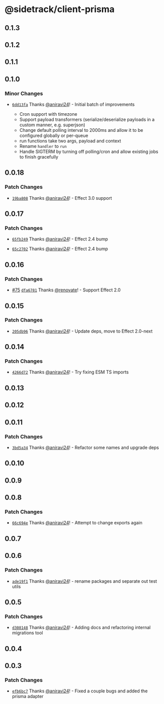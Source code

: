 # @sidetrack/client-prisma

## 0.1.3

## 0.1.2

## 0.1.1

## 0.1.0

### Minor Changes

- [`6dd13fa`](https://github.com/sidetracklabs/sidetrack/commit/6dd13fab5c424f41d289e4b8065eaac3918e72ef) Thanks [@aniravi24](https://github.com/aniravi24)! - Initial batch of improvements

  - Cron support with timezone
  - Support payload transformers (serialize/deserialize payloads in a custom manner, e.g. superjson)
  - Change default polling interval to 2000ms and allow it to be configured globally or per-queue
  - run functions take two args, payload and context
  - Rename `handler` to `run`
  - Handle SIGTERM by turning off polling/cron and allow existing jobs to finish gracefully

## 0.0.18

### Patch Changes

- [`19ba808`](https://github.com/sidetracklabs/sidetrack/commit/19ba8080bce6e758b3e8d53423a5d15c5eb0b25d) Thanks [@aniravi24](https://github.com/aniravi24)! - Effect 3.0 support

## 0.0.17

### Patch Changes

- [`65fb249`](https://github.com/sidetracklabs/sidetrack/commit/65fb249719532a2ddcb207e41ee3ce5935db45ff) Thanks [@aniravi24](https://github.com/aniravi24)! - Effect 2.4 bump

- [`65c2702`](https://github.com/sidetracklabs/sidetrack/commit/65c270210c5871291d730c3e233d9ef0af908305) Thanks [@aniravi24](https://github.com/aniravi24)! - Effect 2.4 bump

## 0.0.16

### Patch Changes

- [#75](https://github.com/sidetracklabs/sidetrack/pull/75) [`dfa6781`](https://github.com/sidetracklabs/sidetrack/commit/dfa6781cf35ac0bf4e91d2536d1ccc4eb67b2ac7) Thanks [@renovate](https://github.com/apps/renovate)! - Support Effect 2.0

## 0.0.15

### Patch Changes

- [`205db96`](https://github.com/sidetracklabs/sidetrack/commit/205db965de7b860a60b4148fd12dc3b14ee912a4) Thanks [@aniravi24](https://github.com/aniravi24)! - Update deps, move to Effect 2.0-next

## 0.0.14

### Patch Changes

- [`4266d72`](https://github.com/sidetracklabs/sidetrack/commit/4266d72142f296edcefd19be30c2ce28a8839f82) Thanks [@aniravi24](https://github.com/aniravi24)! - Try fixing ESM TS imports

## 0.0.13

## 0.0.12

## 0.0.11

### Patch Changes

- [`3bd5a34`](https://github.com/sidetracklabs/sidetrack/commit/3bd5a348e12814fcaaff4742a78508067aae1810) Thanks [@aniravi24](https://github.com/aniravi24)! - Refactor some names and upgrade deps

## 0.0.10

## 0.0.9

## 0.0.8

### Patch Changes

- [`66c694e`](https://github.com/sidetracklabs/sidetrack/commit/66c694e012c20eda2bc94c35292606d6ed534e1a) Thanks [@aniravi24](https://github.com/aniravi24)! - Attempt to change exports again

## 0.0.7

## 0.0.6

### Patch Changes

- [`ade19f1`](https://github.com/sidetracklabs/sidetrack/commit/ade19f15716cfb725380a31533ff64913aeabafb) Thanks [@aniravi24](https://github.com/aniravi24)! - rename packages and separate out test utils

## 0.0.5

### Patch Changes

- [`d308148`](https://github.com/sidetracklabs/sidetrack/commit/d3081489dee8504dec403d952a8308652477a233) Thanks [@aniravi24](https://github.com/aniravi24)! - Adding docs and refactoring internal migrations tool

## 0.0.4

## 0.0.3

### Patch Changes

- [`efb6bc7`](https://github.com/sidetracklabs/sidetrack/commit/efb6bc7b399b5b0a58457871272cc820fd70c3bd) Thanks [@aniravi24](https://github.com/aniravi24)! - Fixed a couple bugs and added the prisma adapter
